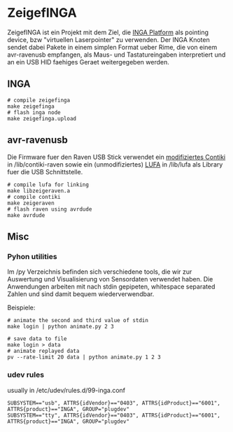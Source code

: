 # ZeigefINGA

ZeigefINGA ist ein Projekt mit dem Ziel, die
[INGA Platform](http://www.ibr.cs.tu-bs.de/projects/inga/) als pointing device,
bzw "virtuellen Laserpointer" zu verwenden. Der INGA Knoten sendet dabei Pakete
in einem simplen Format ueber Rime, die von einem avr-ravenusb empfangen, als
Maus- und Tastatureingaben interpretiert und an ein USB HID faehiges Geraet
weitergegeben werden.


## INGA

    # compile zeigefinga
    make zeigefinga
    # flash inga node
    make zeigefinga.upload

## avr-ravenusb

Die Firmware fuer den Raven USB Stick verwendet ein [modifiziertes
Contiki](https://github.com/Valodim/contiki) in /lib/contiki-raven sowie ein
(unmodifiziertes)
[LUFA](https://github.com/abcminiuser/lufa) in /lib/lufa als Library fuer die
USB Schnittstelle.

    # compile lufa for linking
    make libzeigeraven.a
    # compile contiki
    make zeigeraven
    # flash raven using avrdude
    make avrdude


## Misc

### Pyhon utilities

Im /py Verzeichnis befinden sich verschiedene tools, die wir zur Auswertung und
Visualisierung von Sensordaten verwendet haben. Die Anwendungen arbeiten mit
nach stdin gepipeten, whitespace separated Zahlen und sind damit bequem
wiederverwendbar.

Beispiele:

    # animate the second and third value of stdin
    make login | python animate.py 2 3 

    # save data to file
    make login > data
    # animate replayed data
    pv --rate-limit 20 data | python animate.py 1 2 3


### udev rules

usually in /etc/udev/rules.d/99-inga.conf

    SUBSYSTEM=="usb", ATTRS{idVendor}=="0403", ATTRS{idProduct}=="6001", ATTRS{product}=="INGA", GROUP="plugdev"
    SUBSYSTEM=="tty", ATTRS{idVendor}=="0403", ATTRS{idProduct}=="6001", ATTRS{product}=="INGA", GROUP="plugdev"

